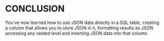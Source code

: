 <page title="Conclusion"/>

CONCLUSION
====

You've now learned how to use JSON data directly in a SQL table, creating a column that allows you to store JSON in it, formatting results as JSON accessing any nested level and inserting JSON data into that column.